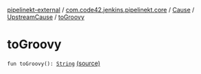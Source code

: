 [pipelinekt-external](../../../index.md) / [com.code42.jenkins.pipelinekt.core](../../index.md) / [Cause](../index.md) / [UpstreamCause](index.md) / [toGroovy](./to-groovy.md)

# toGroovy

`fun toGroovy(): `[`String`](https://kotlinlang.org/api/latest/jvm/stdlib/kotlin/-string/index.html) [(source)](https://github.com/code42/pipelinekt/tree/master/core/src/main/kotlin/com/code42/jenkins/pipelinekt/core/Cause.kt#L15)